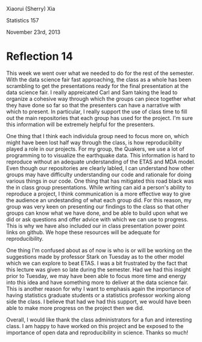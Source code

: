 Xiaorui (Sherry) Xia

Statistics 157

November 23rd, 2013

Reflection 14
===============

This week we went over what we needed to do for the rest of the semester. With the data science fair fast approaching,
the class as a whole has been scrambling to get the presentations ready for the final presentation at the data science fair.
I really appreicated Carl and Sam taking the lead to organize a cohesive way through which the groups can
piece together what they have done so far so that the presenters can have a narrative with which to present. In particular,
I really support the use of class time to fill out the main repositories that each group has used for the project.
I'm sure this information will be extremely helpful for the presenters. 

One thing that I think each individula group need to focus more on, which might have been lost half way through the class, is how reproducibility played a role in our
projects. For my group, the Quakers, we use a lot of programming to to visualize the earthquake data. This
information is hard to reproduce without an adequate understanding of the ETAS and MDA model. Even though our repositories
are clearly labled, I can understand how other groups may have difficulty understanding our code and rationale for doing various
things in our code. One thing that has mitigated this road black was the in class group presentations. While writing can
aid a person's ability to reproduce a project, I think communication is a more effective way to give the audience an undestanding of what
each group did. For this reason, my group was very keen on presenting our findings to the class so that other groups can know what we have done, and 
be able to build upon what we did or ask questions and offer advice with which we can use to progress. This is why 
we have also included our in class presentation power point links on github. We hope these resources will be adequate
for reproducibility.

One thing I'm confused about as of now is who is or will be working on the suggestions made by professor Stark on Tuesday as to the other model
which we can explore to beat ETAS. I was a bit frustrated by the fact that this lecture was given so late during the semester.
Had we had this insight prior to Tuesday, we may have been able to focus more time and energy into this idea and have something more to deliver at the data science fair. This is another
reason for why I want to emphasis again the importance of having statistics graduate students or a statistics professor working along side 
the class. I believe that had we had this support, we would have been
able to make more progress on the project then we did. 

Overall, I would like thank the class administrators for a fun and interesting class. I am happy to have worked on this project
and be exposed to the importance of open data and reproducibility in science. Thanks so much!
